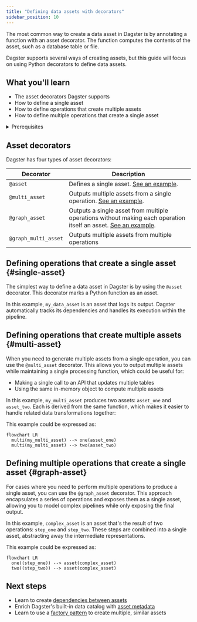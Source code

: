 ```yaml
---
title: "Defining data assets with decorators"
sidebar_position: 10
---
```


The most common way to create a data asset in Dagster is by annotating a function with an asset decorator. The function computes the contents of the asset, such as a database table or file.

Dagster supports several ways of creating assets, but this guide will focus on using Python decorators to define data assets.

## What you'll learn

- The asset decorators Dagster supports
- How to define a single asset
- How to define operations that create multiple assets
- How to define multiple operations that create a single asset

<details>
  <summary>Prerequisites</summary>

To follow the steps in this guide, you'll need:

- To have Dagster installed. Refer to the [Installation](/getting-started/installation) guide for more information.

</details>

## Asset decorators

Dagster has four types of asset decorators:

| Decorator | Description |
|--------|---|
| `@asset` | Defines a single asset. [See an example](#single-asset). |
| `@multi_asset` | Outputs multiple assets from a single operation. [See an example](#multi-asset). |
| `@graph_asset` | Outputs a single asset from multiple operations without making each operation itself an asset. [See an example](#graph-asset). |
| `@graph_multi_asset` | Outputs multiple assets from multiple operations |

## Defining operations that create a single asset \{#single-asset}

The simplest way to define a data asset in Dagster is by using the `@asset` decorator. This decorator marks a Python function as an asset.

<CodeExample filePath="guides/data-assets/data-assets/asset_decorator.py" language="python" title="Using @dg.asset decorator" />

In this example, `my_data_asset` is an asset that logs its output. Dagster automatically tracks its dependencies and handles its execution within the pipeline.

## Defining operations that create multiple assets \{#multi-asset}

When you need to generate multiple assets from a single operation, you can use the `@multi_asset` decorator. This allows you to output multiple assets while maintaining a single processing function, which could be useful for:

- Making a single call to an API that updates multiple tables
- Using the same in-memory object to compute multiple assets

In this example, `my_multi_asset` produces two assets: `asset_one` and `asset_two`. Each is derived from the same function, which makes it easier to handle related data transformations together:

<CodeExample filePath="guides/data-assets/data-assets/multi_asset_decorator.py" language="python" title="Using @dg.multi_asset decorator" />

This example could be expressed as:

```mermaid
flowchart LR
  multi(my_multi_asset) --> one(asset_one)
  multi(my_multi_asset) --> two(asset_two)
```

## Defining multiple operations that create a single asset \{#graph-asset}

For cases where you need to perform multiple operations to produce a single asset, you can use the `@graph_asset` decorator. This approach encapsulates a series of operations and exposes them as a single asset, allowing you to model complex pipelines while only exposing the final output.

<CodeExample filePath="guides/data-assets/data-assets/graph_asset_decorator.py" language="python" title="Using @dg.graph_asset decorator" />

In this example, `complex_asset` is an asset that's the result of two operations: `step_one` and `step_two`. These steps are combined into a single asset, abstracting away the intermediate representations.

This example could be expressed as:

```mermaid
flowchart LR
  one((step_one)) --> asset(complex_asset)
  two((step_two)) --> asset(complex_asset)
```

## Next steps

- Learn to create [dependencies between assets](/guides/asset-dependencies)
- Enrich Dagster's built-in data catalog with [asset metadata](/guides/metadata)
- Learn to use a [factory pattern](/guides/asset-factories) to create multiple, similar assets
